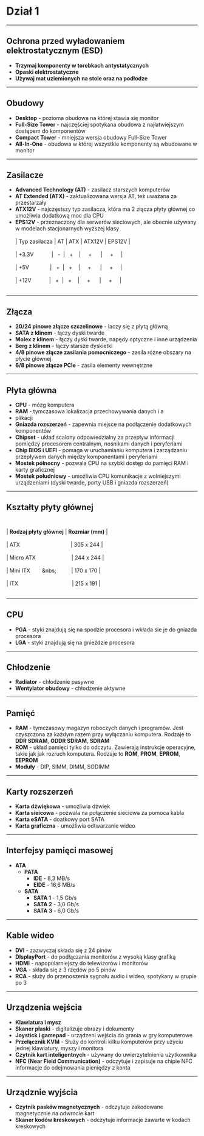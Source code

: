# Dział 1
___
## Ochrona przed wyładowaniem elektrostatycznym (ESD)
- **Trzymaj komponenty w torebkach antystatycznych**
- **Opaski elektrostatyczne**
- **Używaj mat uziemionych na stole oraz na podłodze**
___
## Obudowy
- **Desktop** - pozioma obudowa na której stawia się monitor
- **Full-Size Tower** - najczęściej spotykana obudowa z najłatwiejszym dostępem do komponentów
- **Compact Tower** - mniejsza wersja obudowy Full-Size Tower
- **All-In-One** - obudowa w której wszystkie komponenty są wbudowane w monitor
___
## Zasilacze
- **Advanced Technology (AT)** - zasilacz starszych komputerów
- **AT Extended (ATX)** - zaktualizowana wersja AT, też uważana za przestarzały
- **ATX12V** - najczęstszy typ zasilacza, która ma 2 złącza płyty głównej co umożliwia dodatkową moc dla CPU
- **EPS12V** - przeznaczony dla serwerów sieciowych, ale obecnie używany w modelach stacjonarnych wyższej klasy <br></br>
| Typ zasilacza | AT | ATX | ATX12V | EPS12V | <br></br>
| +3.3V&nbsp;&nbsp;&nbsp;&nbsp;&nbsp;&nbsp;&nbsp;&nbsp;&nbsp;&nbsp;&nbsp;&nbsp;| &nbsp;&nbsp;-&nbsp;  | &nbsp;&nbsp;+ &nbsp;&nbsp; | &nbsp;&nbsp;&nbsp;&nbsp;+ &nbsp;&nbsp;&nbsp;&nbsp;     | &nbsp;&nbsp;&nbsp;&nbsp;+&nbsp;&nbsp;&nbsp;&nbsp;      | <br></br>
| +5V&nbsp;&nbsp;&nbsp;&nbsp;&nbsp;&nbsp;&nbsp;&nbsp;&nbsp;&nbsp;&nbsp;&nbsp;&nbsp;&nbsp;| &nbsp;&nbsp;+&nbsp;  | &nbsp;&nbsp;+ &nbsp;&nbsp; | &nbsp;&nbsp;&nbsp;&nbsp;+ &nbsp;&nbsp;&nbsp;&nbsp;     | &nbsp;&nbsp;&nbsp;&nbsp;+&nbsp;&nbsp;&nbsp;&nbsp;    | <br></br>
| +12V&nbsp;&nbsp;&nbsp;&nbsp;&nbsp;&nbsp;&nbsp;&nbsp;&nbsp;&nbsp;&nbsp;&nbsp;|  &nbsp;&nbsp;+&nbsp;  | &nbsp;&nbsp;+ &nbsp;&nbsp; | &nbsp;&nbsp;&nbsp;&nbsp;+ &nbsp;&nbsp;&nbsp;&nbsp;     | &nbsp;&nbsp;&nbsp;&nbsp;+&nbsp;&nbsp;&nbsp;&nbsp;  | <br></br>
___
## Złącza
- **20/24 pinowe złącze szczelinowe** - laczy się z płytą główną
- **SATA z klinem** - łączy dyski twarde
- **Molex z klinem** - łączy dyski twarde, napędy optyczne i inne urządzenia
- **Berg z klinem** - łączy starsze dyskietki
- **4/8 pinowe złącze zasilania pomocniczego** - zasila różne obszary na płycie głównej
- **6/8 pinowe złącze PCIe** - zasila elementy wewnętrzne
___
## Płyta główna
- **CPU** - mózg komputera
- **RAM** - tymczasowa lokalizacja przechowywania danych i a
- plikacji
- **Gniazda rozszerzeń** - zapewnia miejsce na podłączenie dodatkowych komponentów
- **Chipset** - układ scalony odpowiedzialny za przepływ informacji pomiędzy procesorem centralnym, nośnikami danych i peryferiami
- **Chip BIOS i UEFI** - pomaga w uruchamianiu komputera i zarządzaniu przepływem danych między komponentami i peryferiami
- **Mostek północny** - pozwala CPU na szybki dostęp do pamięci RAM i karty graficznej
- **Mostek południowy** - umożliwia CPU komunikacje z wolniejszymi urządzeniami (dyski twarde, porty USB i gniazda rozszerzeń)
___
## Kształty płyty głównej <br></br>
| **Rodzaj płyty głównej** | **Rozmiar (mm)**     | <br></br>
| ATX           &nbsp;&nbsp;&nbsp;&nbsp;&nbsp;&nbsp;&nbsp;&nbsp;&nbsp;&nbsp;&nbsp;&nbsp;&nbsp;&nbsp;&nbsp;&nbsp;&nbsp;&nbsp;&nbsp;&nbsp;&nbsp;&nbsp;&nbsp;&nbsp;&nbsp;&nbsp;&nbsp;&nbsp;&nbsp;&nbsp;&nbsp;&nbsp;           | 305 x 244            | <br></br>
| Micro ATX     &nbsp;&nbsp;&nbsp;&nbsp;&nbsp;&nbsp;&nbsp;&nbsp;&nbsp;&nbsp;&nbsp;&nbsp;&nbsp;&nbsp;&nbsp;&nbsp;&nbsp;&nbsp;&nbsp;&nbsp;&nbsp;&nbsp;     | 244 x 244            | <br></br>
| Mini ITX     &nbsp;&nbsp;&nbsp;&nbsp;&nbsp;&nbsp;&nbsp;&nbs;&nbsp;&nbsp;&nbsp;&nbsp;&nbsp;&nbsp;&nbsp;&nbsp;&nbsp;    | 170 x 170            | <br></br>
| ITX           &nbsp;&nbsp;&nbsp;&nbsp;&nbsp;&nbsp;&nbsp;&nbsp;&nbsp;&nbsp;&nbsp;&nbsp;&nbsp;&nbsp;&nbsp;&nbsp;&nbsp;&nbsp;&nbsp;&nbsp;&nbsp;&nbsp;&nbsp;&nbsp;&nbsp;&nbsp;&nbsp;&nbsp;&nbsp;&nbsp;&nbsp;&nbsp;&nbsp;&nbsp;       | 215 x 191            | <br></br>
___
## CPU
- **PGA** - styki znajdują się na spodzie procesora i wkłada sie je do gniazda procesora
- **LGA** - styki znajdują się na gnieździe procesora
___
## Chłodzenie
- **Radiator** - chłodzenie pasywne
- **Wentylator obudowy** - chłodzenie aktywne
___
## Pamięć
- **RAM** - tymczasowy magazyn roboczych danych i programów. Jest czyszczona za każdym razem przy wyłączaniu komputera. Rodzaje to **DDR SDRAM**, **GDDR SDRAM**, **SDRAM**
- **ROM** - układ pamięci tylko do odczytu. Zawierają instrukcje operacyjne, takie jak jak rozruch komputera. Rodzaje to **ROM**, **PROM**, **EPROM**, **EEPROM**
- **Moduły** - DIP, SIMM, DIMM, SODIMM
___
## Karty rozszerzeń 
- **Karta dźwiękowa** - umożliwia dźwięk
- **Karta sieicowa** -  pozwala na połączenie sieciowa za pomoca kabla
- **Karta eSATA** - doatkowy port SATA
- **Karta graficzna** - umożliwia odtwarzanie wideo
___
## Interfejsy pamięci masowej
- **ATA**
  - **PATA**
    - **IDE** - 8,3 MB/s
    - **EIDE** - 16,6 MB/s
  - **SATA**
    - **SATA 1** - 1,5 Gb/s
    - **SATA 2** - 3,0 Gb/s
    - **SATA 3** - 6,0 Gb/s
___
## Kable wideo
- **DVI** - zazwyczaj składa się z 24 pinów
- **DIsplayPort** - do podłączania monitorów z wysoką klasy grafiką
- **HDMI** - napopularniejszy do telewizorów i monitorów
- **VGA** - składa się z 3 rzędów po 5 pinów
- **RCA** - służy do przenoszenia sygnału audio i wideo, spotykany w grupie po 3
___
## Urządzenia wejścia
- **Klawiatura i mysz**
- **Skaner płaski** - digitalizuje obrazy i dokumenty
- **Joystick i gamepad** - urządzeni wejścia do grania w gry komputerowe
- **Przełącznik KVM** - Służy do kontroli kilku komputerów przy użyciu jednej klawiatury, myszy i monitora
- **Czytnik kart inteligentnych** - używany do uwierzytelnienia użytkownika
- **NFC (Near Field Communication)** - odczytuje i zapisuje na chipie NFC informacje do odejmowania pieniędzy z konta
___
## Urządznie wyjścia
- **Czytnik pasków magnetycznych** - odczytuje zakodowane magnetycznie na odwrocie kart
- **Skaner kodów kreskowych** - odczytuje informacje zawarte w kodach kreskowych
